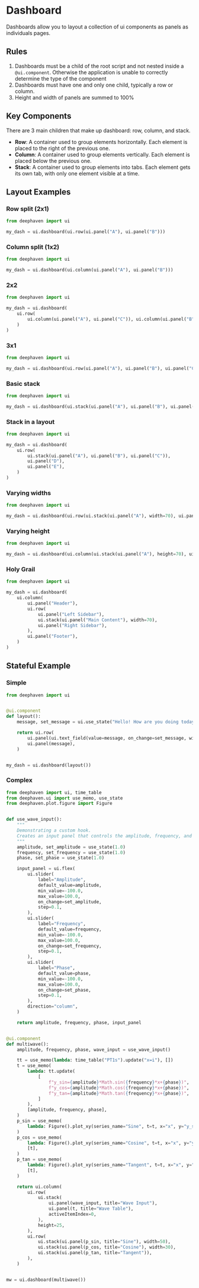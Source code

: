 # Dashboard

Dashboards allow you to layout a collection of ui components as panels as individuals pages.

## Rules
1. Dashboards must be a child of the root script and not nested inside a `@ui.component`. Otherwise the application is unable to correctly determine the type of the component
2. Dashboards must have one and only one child, typically a row or column.
3. Height and width of panels are summed to 100%

## Key Components
There are 3 main children that make up dashboard: row, column, and stack.

- **Row**: A container used to group elements horizontally. Each element is placed to the right of the previous one.
- **Column**: A container used to group elements vertically. Each element is placed below the previous one.
- **Stack**: A container used to group elements into tabs. Each element gets its own tab, with only one element visible at a time.

## Layout Examples
### Row split (2x1)
```python
from deephaven import ui

my_dash = ui.dashboard(ui.row(ui.panel("A"), ui.panel("B")))
```

### Column split (1x2)
```python
from deephaven import ui

my_dash = ui.dashboard(ui.column(ui.panel("A"), ui.panel("B")))
```

### 2x2
```python
from deephaven import ui

my_dash = ui.dashboard(
    ui.row(
        ui.column(ui.panel("A"), ui.panel("C")), ui.column(ui.panel("B"), ui.panel("D"))
    )
)
```

### 3x1
```python
from deephaven import ui

my_dash = ui.dashboard(ui.row(ui.panel("A"), ui.panel("B"), ui.panel("C")))
```

### Basic stack
```python
from deephaven import ui

my_dash = ui.dashboard(ui.stack(ui.panel("A"), ui.panel("B"), ui.panel("C")))
```

### Stack in a layout
```python
from deephaven import ui

my_dash = ui.dashboard(
    ui.row(
        ui.stack(ui.panel("A"), ui.panel("B"), ui.panel("C")),
        ui.panel("D"),
        ui.panel("E"),
    )
)
```

### Varying widths
```python
from deephaven import ui

my_dash = ui.dashboard(ui.row(ui.stack(ui.panel("A"), width=70), ui.panel("B")))
```

### Varying height
```python
from deephaven import ui

my_dash = ui.dashboard(ui.column(ui.stack(ui.panel("A"), height=70), ui.panel("B")))
```

### Holy Grail
```python
from deephaven import ui

my_dash = ui.dashboard(
    ui.column(
        ui.panel("Header"),
        ui.row(
            ui.panel("Left Sidebar"),
            ui.stack(ui.panel("Main Content"), width=70),
            ui.panel("Right Sidebar"),
        ),
        ui.panel("Footer"),
    )
)
```

## Stateful Example
### Simple
```python
from deephaven import ui


@ui.component
def layout():
    message, set_message = ui.use_state("Hello! How are you doing today?")

    return ui.row(
        ui.panel(ui.text_field(value=message, on_change=set_message, width="100%")),
        ui.panel(message),
    )


my_dash = ui.dashboard(layout())
```

### Complex
```python
from deephaven import ui, time_table
from deephaven.ui import use_memo, use_state
from deephaven.plot.figure import Figure


def use_wave_input():
    """
    Demonstrating a custom hook.
    Creates an input panel that controls the amplitude, frequency, and phase for a wave
    """
    amplitude, set_amplitude = use_state(1.0)
    frequency, set_frequency = use_state(1.0)
    phase, set_phase = use_state(1.0)

    input_panel = ui.flex(
        ui.slider(
            label="Amplitude",
            default_value=amplitude,
            min_value=-100.0,
            max_value=100.0,
            on_change=set_amplitude,
            step=0.1,
        ),
        ui.slider(
            label="Frequency",
            default_value=frequency,
            min_value=-100.0,
            max_value=100.0,
            on_change=set_frequency,
            step=0.1,
        ),
        ui.slider(
            label="Phase",
            default_value=phase,
            min_value=-100.0,
            max_value=100.0,
            on_change=set_phase,
            step=0.1,
        ),
        direction="column",
    )

    return amplitude, frequency, phase, input_panel


@ui.component
def multiwave():
    amplitude, frequency, phase, wave_input = use_wave_input()

    tt = use_memo(lambda: time_table("PT1s").update("x=i"), [])
    t = use_memo(
        lambda: tt.update(
            [
                f"y_sin={amplitude}*Math.sin({frequency}*x+{phase})",
                f"y_cos={amplitude}*Math.cos({frequency}*x+{phase})",
                f"y_tan={amplitude}*Math.tan({frequency}*x+{phase})",
            ]
        ),
        [amplitude, frequency, phase],
    )
    p_sin = use_memo(
        lambda: Figure().plot_xy(series_name="Sine", t=t, x="x", y="y_sin").show(), [t]
    )
    p_cos = use_memo(
        lambda: Figure().plot_xy(series_name="Cosine", t=t, x="x", y="y_cos").show(),
        [t],
    )
    p_tan = use_memo(
        lambda: Figure().plot_xy(series_name="Tangent", t=t, x="x", y="y_tan").show(),
        [t],
    )

    return ui.column(
        ui.row(
            ui.stack(
                ui.panel(wave_input, title="Wave Input"),
                ui.panel(t, title="Wave Table"),
                activeItemIndex=0,
            ),
            height=25,
        ),
        ui.row(
            ui.stack(ui.panel(p_sin, title="Sine"), width=50),
            ui.stack(ui.panel(p_cos, title="Cosine"), width=30),
            ui.stack(ui.panel(p_tan, title="Tangent")),
        ),
    )


mw = ui.dashboard(multiwave())
```